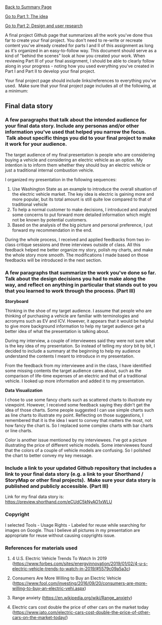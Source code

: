 [Back to Summary Page](/FinalProject-Summary.md)

[Go to Part 1: The idea](/FinalProject.md)

[Go to Part 2: Design and user research](/FinalProject2.md)


A final project Github page that summarizes all the work you've done thus far to create your final project.
You don't need to re-write or recreate content you've already created for parts I and II of this assignment as long as it's organized in an easy-to-follow way.
This document should serve as a kind of "behind the scenes" look at how you created your work.
When reviewing Part III of your final assignment, I should be able to clearly follow along in your progress - noting how you used everything you've created in Part I and Part II to develop your final project. 

Your final project page should include links/references to everything you've used.  Make sure that your final project page includes all of the following, at a minimum: 


## Final data story

### A few paragraphs that talk about the intended audience for your final data story. Include any personas and/or other information you've used that helped you narrow the focus.  Talk about specific things you did to your final project to make it work for your audience. 

The target audience of my final presentation is people who are considering buying a vehicle and considering an electric vehicle as an option. My intention is to inform them whether they should buy an electric vehicle or just a traditional internal combustion vehicle.

I organized my presentation in the following sequences: 

1. Use Washington State as an example to introduce the overall situation of the electric vehicle market. The key idea is electric is gaining more and more popular, but its total amount is still quite low compared to that of traditional vehicle
2. To help a normal customer to make decisions, I introduced and analyzed some concerns to put forward more detailed information which might not be known by potential customers.
3. Based on the analysis of the big picture and personal preference, I put forward my recommendation in the end.

During the whole process, I received and applied feedbacks from two in-class critique sessions and three interviews outside of class. All this feedback helped me better organize my story, polish my charts, and make the whole story more smooth. The modifications I made based on those feedbacks will be introduced in the next section.

### A few paragraphs that summarize the work you've done so far. Talk about the design decisions you had to make along the way, and reflect on anything in particular that stands out to you that you learned to work through the process. (Part III)

**Storyboard**

Thinking in the shoe of my target audience. I assume that people who are thinking of purchasing a vehicle are familiar with terminologies and acronyms such as EV and ICV. However, it appears that it would be helpful to give more background information to help my target audience get a better idea of what the presentation is talking about.

During my interview, a couple of interviewees said they were not sure what is the key idea of my presentation. So instead of telling my story bit by bit, I decided to include a summary at the beginning to help my audience understand the contents I meant to introduce in my presentation.

From the feedback from my interviewee and in the class, I have identified some missing contents the target audience cares about, such as the comparison of life-time expenses of an electric and that of a traditional vehicle. I looked up more information and added it to my presentation.

**Data Visualization**

I chose to use some fancy charts such as scattered charts to illustrate my viewpoint. However, I received some feedback saying they didn't get the idea of those charts. Some people suggested I can use simple charts such as line charts to illustrate my point. Reflecting on those suggestions, I remembered that it is the idea I want to convey that matters the most, not how fancy the chart is. So I replaced some complex charts with bar charts or line charts.

Color is another issue mentioned by my interviewees. I've got a picture illustrating the price of different vehicle models. Some interviewees found that the colors of a couple of vehicle models are confusing. So I polished the chart to better convey my key message.

### Include a link to your updated Github repository that includes a link to your final data story (e.g. a link to your Shorthand / StoryMap or other final projects).  Make sure your data story is published and publicly accessible. (Part III)

Link for my final data story is: https://preview.shorthand.com/eCUdC5kNyAO1xWLU

### Copyright

I selected Tools - Usage Rights - Labeled for reuse while searching for images on Google. Thus I believe all pictures in my presentation are appropriate for reuse without causing copyrights issue.

### References for materials used

1. 4 U.S. Electric Vehicle Trends To Watch In 2019 (https://www.forbes.com/sites/energyinnovation/2019/01/02/4-u-s-electric-vehicle-trends-to-watch-in-2019/#5579c09a5a3c)

2. Consumers Are More Willing to Buy an Electric Vehicle (https://www.fool.com/investing/2016/09/20/consumers-are-more-willing-to-buy-an-electric-vehi.aspx)

3. Range anxiety (https://en.wikipedia.org/wiki/Range_anxiety)

4. Electric cars cost double the price of other cars on the market today (https://www.jato.com/electric-cars-cost-double-the-price-of-other-cars-on-the-market-today/)
